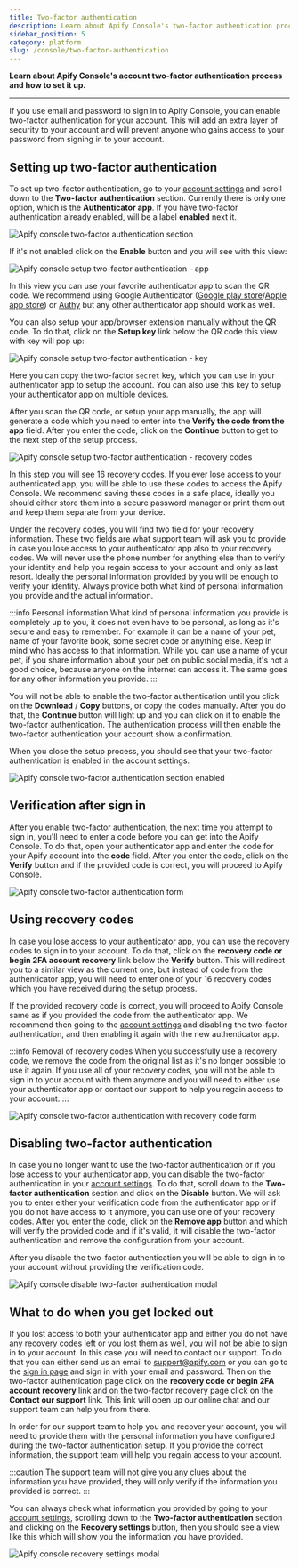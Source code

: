 ```yaml
---
title: Two-factor authentication
description: Learn about Apify Console's two-factor authentication process and how to set it up.
sidebar_position: 5
category: platform
slug: /console/two-factor-authentication
---
```


**Learn about Apify Console's account two-factor authentication process and how to set it up.**

---

If you use email and password to sign in to Apify Console, you can enable two-factor authentication for your account. This will add an extra layer of security to your account and will prevent anyone who gains access to your password from signing in to your account.

## Setting up two-factor authentication

To set up two-factor authentication, go to your [account settings](https://console.apify.com/account/settings) and scroll down to the **Two-factor authentication** section. Currently there is only one option, which is the **Authenticator app**. If you have two-factor authentication already enabled, will be a label **enabled** next it.

![Apify console two-factor authentication section](./images/console-account-two-factor-disabled.png)

If it's not enabled click on the **Enable** button and you will see with this view:

![Apify console setup two-factor authentication - app](./images/console-two-factor-app-setup.png)

In this view you can use your favorite authenticator app to scan the QR code. We recommend using Google Authenticator ([Google play store](https://play.google.com/store/apps/details?id=com.google.android.apps.authenticator2&hl=en_US)/[Apple app store](https://apps.apple.com/us/app/google-authenticator/id388497605)) or [Authy](https://authy.com/) but any other authenticator app should work as well.

You can also setup your app/browser extension manually without the QR code. To do that, click on the **Setup key** link below the QR code this view with key will pop up:

![Apify console setup two-factor authentication - key](./images/console-setup-two-factor-auth-key.png)

Here you can copy the two-factor `secret` key, which you can use in your authenticator app to setup the account. You can also use this key to setup your authenticator app on multiple devices.

After you scan the QR code, or setup your app manually, the app will generate a code which you need to enter into the **Verify the code from the app** field. After you enter the code, click on the **Continue** button to get to the next step of the setup process.

![Apify console setup two-factor authentication - recovery codes](./images/console-two-factor-recovery-setup.png)

In this step you will see 16 recovery codes. If you ever lose access to your authenticated app, you will be able to use these codes to access the Apify Console. We recommend saving these codes in a safe place, ideally you should either store them into a secure password manager or print them out and keep them separate from your device.

Under the recovery codes, you will find two field for your recovery information. These two fields are what support team will ask you to provide in case you lose access to your authenticator app also to your recovery codes. We will never use the phone number for anything else than to verify your identity and help you regain access to your account and only as last resort. Ideally the personal information provided by you will be enough to verify your identity. Always provide both what kind of personal information you provide and the actual information.

:::info Personal information
What kind of personal information you provide is completely up to you, it does not even have to be personal, as long as it's secure and easy to remember. For example it can be a name of your pet, name of your favorite book, some secret code or anything else. Keep in mind who has access to that information. While you can use a name of your pet, if you share information about your pet on public social media, it's not a good choice, because anyone on the internet can access it. The same goes for any other information you provide.
:::

You will not be able to enable the two-factor authentication until you click on the **Download** / **Copy** buttons, or copy the codes manually. After you do that, the **Continue** button will light up and you can click on it to enable the two-factor authentication. The authentication process will then enable the two-factor authentication your account show a confirmation.

When you close the setup process, you should see that your two-factor authentication is enabled in the account settings.

![Apify console two-factor authentication section enabled](./images/console-account-two-factor-enabled.png)


## Verification after sign in

After you enable two-factor authentication, the next time you attempt to sign in, you'll need to enter a code before you can get into the Apify Console. To do that, open your authenticator app and enter the code for your Apify account into the **code** field. After you enter the code, click on the **Verify** button and if the provided code is correct, you will proceed to Apify Console.

![Apify console two-factor authentication form](./images/console-two-factor-authentication.png)

## Using recovery codes

In case you lose access to your authenticator app, you can use the recovery codes to sign in to your account. To do that, click on the **recovery code or begin 2FA account recovery** link below the **Verify** button. This will redirect you to a similar view as the current one, but instead of code from the authenticator app, you will need to enter one of your 16 recovery codes which you have received during the setup process.

If the provided recovery code is correct, you will proceed to Apify Console same as if you provided the code from the authenticator app. We recommend then going to the [account settings](https://console.apify.com/account/settings) and disabling the two-factor authentication, and then enabling it again with the new authenticator app.

:::info Removal of recovery codes
When you successfully use a recovery code, we remove the code from the original list as it's no longer possible to use it again. If you use all of your recovery codes, you will not be able to sign in to your account with them anymore and you will need to either use your authenticator app or contact our support to help you regain access to your account.
:::


![Apify console two-factor authentication with recovery code form](./images/console-two-factor-use-recovery-code.png)

## Disabling two-factor authentication

In case you no longer want to use the two-factor authentication or if you lose access to your authenticator app, you can disable the two-factor authentication in your [account settings](https://console.apify.com/account/settings). To do that, scroll down to the **Two-factor authentication** section and click on the **Disable** button. We will ask you to enter either your verification code from the authenticator app or if you do not have access to it anymore, you can use one of your recovery codes. After you enter the code, click on the **Remove app** button and which will verify the provided code and if it's valid, it will disable the two-factor authentication and remove the configuration from your account.

After you disable the two-factor authentication you will be able to sign in to your account without providing the verification code.

![Apify console disable two-factor authentication modal](./images/console-two-factor-auth-disable.png)

## What to do when you get locked out

If you lost access to both your authenticator app and either you do not have any recovery codes left or you lost them as well, you will not be able to sign in to your account. In this case you will need to contact our support. To do that you can either send us an email to [support@apify.com](mailto:support@apify.com?subject='Locked%20out%20of%20account%20with%202FA%20enabled') or you can go to the [sign in page](https://console.apify.com/sign-in) and sign in with your email and password. Then on the two-factor authentication page click on the **recovery code or begin 2FA account recovery** link and on the two-factor recovery page click on the **Contact our support** link. This link will open up our online chat and our support team can help you from there.

In order for our support team to help you and recover your account, you will need to provide them with the personal information you have configured during the two-factor authentication setup. If you provide the correct information, the support team will help you regain access to your account.

:::caution
The support team will not give you any clues about the information you have provided, they will only verify if the information you provided is correct.
:::

You can always check what information you provided by going to your [account settings](https://console.apify.com/account/settings), scrolling down to the **Two-factor authentication** section and clicking on the **Recovery settings** button, then you should see a view like this which will show you the information you have provided.

![Apify console recovery settings modal](./images/console-two-factor-recovery-settings.png)
